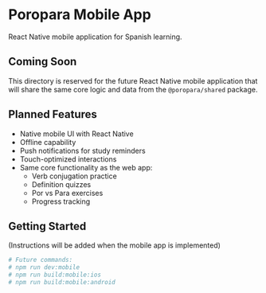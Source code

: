 # Poropara Mobile App

React Native mobile application for Spanish learning.

## Coming Soon

This directory is reserved for the future React Native mobile application that will share the same core logic and data from the `@poropara/shared` package.

## Planned Features

- Native mobile UI with React Native
- Offline capability
- Push notifications for study reminders
- Touch-optimized interactions
- Same core functionality as the web app:
  - Verb conjugation practice
  - Definition quizzes
  - Por vs Para exercises
  - Progress tracking

## Getting Started

(Instructions will be added when the mobile app is implemented)

```bash
# Future commands:
# npm run dev:mobile
# npm run build:mobile:ios
# npm run build:mobile:android
``` 